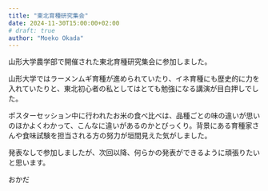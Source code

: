 ```yaml
---
title: "東北育種研究集会"
date: 2024-11-30T15:00:00+02:00
# draft: true
author: "Moeko Okada"
---
```


山形大学農学部で開催された東北育種研究集会に参加しました。  

山形大学ではラーメンムギ育種が進められていたり、イネ育種にも歴史的に力を入れていたりと、東北初心者の私としてはとても勉強になる講演が目白押しでした。  

ポスターセッション中に行われたお米の食べ比べは、品種ごとの味の違いが思いのほかよくわかって、こんなに違いがあるのかとびっくり。背景にある育種家さんや食味試験を担当される方の努力が垣間見えた気がしました。

発表なしで参加しましたが、次回以降、何らかの発表ができるように頑張りたいと思います。

おかだ